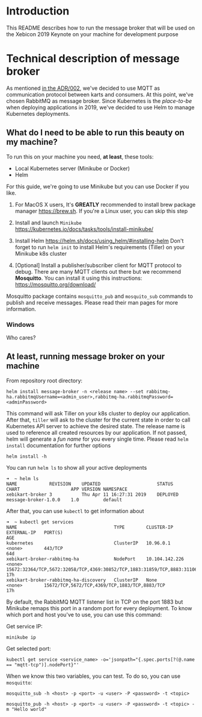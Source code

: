 # Introduction

This README describes how to run the message broker that will be used on the 
Xebicon 2019 Keynote on your machine for development purpose

# Technical description of message broker

As mentioned [in the ADR/002](https://github.com/xebia-france/xebikart-infra/blob/master/doc/adr/002-use-rabbitmq-with-mqtt-plugin-to-make-devices-communicate-with-each-other.md), we've decided to use MQTT as communication protocol between karts and 
consumers. At this point, we've chosen RabbitMQ as message broker. Since Kubernetes is the _place-to-be_ when deploying
applications in 2019, we've decided to use Helm to manage Kubernetes deployments.  

## What do I need to be able to run this beauty on my machine?

To run this on your machine you need, **at least**, these tools:

- Local Kubernetes server (Minikube or Docker)
- Helm

For this guide, we're going to use Minikube but you can use Docker if you like.

1. For MacOS X users, It's **GREATLY** recommended to install brew package manager
https://brew.sh. If you're a Linux user, you can skip this step

2. Install and launch `Minikube`
https://kubernetes.io/docs/tasks/tools/install-minikube/

3. Install Helm
<https://helm.sh/docs/using_helm/#installing-helm>
Don't forget to run `helm init` to install Helm's requirements (Tiller) on your Minikube k8s cluster 

4. [Optional] Install a publisher/subscriber client for MQTT protocol to debug. There are many MQTT clients 
out there but we recommend **Mosquitto**. You can install it using this instructions: <https://mosquitto.org/download/>

Mosquitto package contains `mosquitto_pub` and `mosquito_sub` commands to publish and receive messages. Please
read their man pages for more information.

### Windows

Who cares?

## At least, running message broker on your machine

From repository root directory:

`helm install message-broker -n <release name> --set rabbitmq-ha.rabbitmqUsername=<admin_user>,rabbitmq-ha.rabbitmqPassword=<adminPassword>`

This command will ask Tiller on your k8s cluster to deploy our application. After that, `tiller` will
ask to the cluster for the current state in order to call Kubernetes API server to achieve the desired state.
The release name is used to reference all created resources by our application. If not passed, helm will generate a _fun name_ 
for you every single time. Please read `helm install` documentation for further options

`helm install -h`

You can run `helm ls` to show all your active deployments

```
➜  ~ helm ls
NAME           	REVISION	UPDATED                 	STATUS  	CHART               	APP VERSION	NAMESPACE
xebikart-broker	3       	Thu Apr 11 16:27:31 2019	DEPLOYED	message-broker-1.0.0	1.0        	default  
```

After that, you can use `kubectl` to get information about 

```
➜  ~ kubectl get services
NAME                                    TYPE        CLUSTER-IP       EXTERNAL-IP   PORT(S)                                                                       AGE
kubernetes                              ClusterIP   10.96.0.1        <none>        443/TCP                                                                       64d
xebikart-broker-rabbitmq-ha             NodePort    10.104.142.226   <none>        15672:32364/TCP,5672:32058/TCP,4369:30852/TCP,1883:31859/TCP,8883:31106/TCP   17h
xebikart-broker-rabbitmq-ha-discovery   ClusterIP   None             <none>        15672/TCP,5672/TCP,4369/TCP,1883/TCP,8883/TCP                                 17h
```

By default, the RabbitMQ MQTT listener list in TCP on the port 1883 but Minikube remaps this port in a random port for 
every deployment. To know which port and host you've to use, you can use this command:

Get service IP: 

`minikube ip`

Get selected port:

`kubectl get service <service_name> -o='jsonpath="{.spec.ports[?(@.name == "mqtt-tcp")].nodePort}"'`

When we know this two variables, you can test. To do so, you can use `mosquitto`:

`mosquitto_sub -h <host> -p <port> -u <user> -P <password> -t <topic>`

`mosquitto_pub -h <host> -p <port> -u <user> -P <password> -t <topic> -m "Hello world"`
